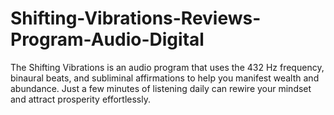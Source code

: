# Shifting-Vibrations-Reviews-Program-Audio-Digital
The Shifting Vibrations is an audio program that uses the 432 Hz frequency, binaural beats, and subliminal affirmations to help you manifest wealth and   abundance. Just a few minutes of listening daily can rewire your mindset and attract prosperity effortlessly.
